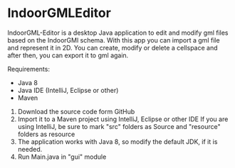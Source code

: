 # IndoorGMLEditor

IndoorGML-Editor is a desktop Java application to edit and modify gml files based on the IndoorGMl schema. With this app you can import
a gml file and represent it in 2D. You can create, modify or delete a cellspace and after then, you can export it to gml again.

Requirements:

* Java 8
* Java IDE (IntelliJ, Eclipse or other)
* Maven

1. Download the source code form GitHub 
2. Import it to a Maven project using IntelliJ, Eclipse or other IDE
   If you are using IntelliJ, be sure to mark "src" folders as Source and "resource" folders as resource
3. The application works with Java 8, so modify the default JDK, if it is needed.
4. Run Main.java in "gui" module
